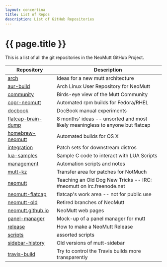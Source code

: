 ```yaml
---
layout: concertina
title: List of Repos
description: List of GitHub Repositories
---
```


# {{ page.title }}

This is a list of all the git repositories in the NeoMutt GitHub Project.

| Repository                                                            | Description                                                                      |
|-----------------------------------------------------------------------|----------------------------------------------------------------------------------|
| [arch](https://github.com/neomutt/arch)                               | Ideas for a new mutt architecture                                                |
| [aur-build](https://github.com/neomutt/aur-build)                     | Arch Linux User Repository for NeoMutt                                           |
| [community](https://github.com/neomutt/community)                     | Birds-eye view of the Mutt Community                                             |
| [copr-neomutt](https://github.com/neomutt/copr-neomutt)               | Automated rpm builds for Fedora/RHEL                                             |
| [docbook](https://github.com/neomutt/docbook)                         | DocBook manual experiments                                                       |
| [flatcap-brain-dump](https://github.com/neomutt/flatcap-brain-dump)   | 8 months' ideas -- unsorted and most likely meaningless to anyone but flatcap    |
| [homebrew-neomutt](https://github.com/neomutt/homebrew-neomutt)       | Automated builds for OS X                                                        |
| [integration](https://github.com/neomutt/integration)                 | Patch sets for downstream distros                                                |
| [lua-samples](https://github.com/neomutt/lua-samples)                 | Sample C code to interact with LUA Scripts                                       |
| [management](https://github.com/neomutt/management)                   | Automation scripts and notes                                                     |
| [mutt-kz](https://github.com/neomutt/mutt-kz)                         | Transfer area for patches for NotMuch                                            |
| [neomutt](https://github.com/neomutt/neomutt)                         | Teaching an Old Dog New Tricks -- IRC: #neomutt on irc.freenode.net              |
| [neomutt-flatcap](https://github.com/neomutt/neomutt-flatcap)         | flatcap's work area -- not for public use                                        |
| [neomutt-old](https://github.com/neomutt/neomutt-old)                 | Retired branches of NeoMutt                                                      |
| [neomutt.github.io](https://github.com/neomutt/neomutt.github.io)     | NeoMutt web pages                                                                |
| [panel-manager](https://github.com/neomutt/panel-manager)             | Mock-up of a panel manager for mutt                                              |
| [release](https://github.com/neomutt/release)                         | How to make a NeoMutt Release                                                    |
| [scripts](https://github.com/neomutt/scripts)                         | assorted scripts                                                                 |
| [sidebar-history](https://github.com/neomutt/sidebar-history)         | Old versions of mutt-sidebar                                                     |
| [travis-build](https://github.com/neomutt/travis-build)               | Try to control the Travis builds more transparently                              |

